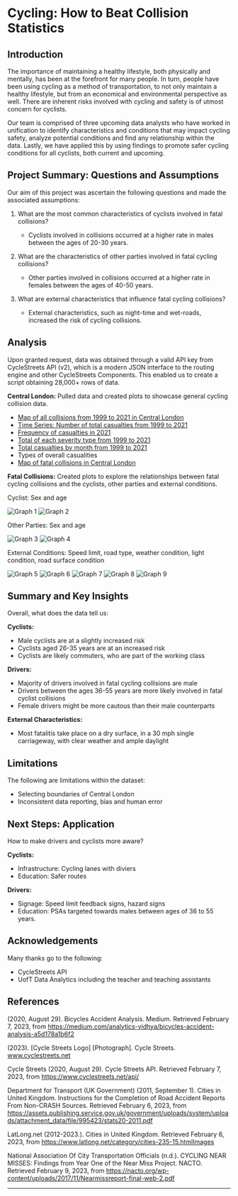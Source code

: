 # Cycling: How to Beat Collision Statistics



## Introduction


The importance of maintaining a healthy lifestyle, both physically and mentally, has been at the forefront for many people. In turn, people have been using cycling as a method of transportation, to not only maintain a healthy lifestyle, but from an economical and environmental perspective as well. There are inherent risks involved with cycling and safety is of utmost concern for cyclists. 


Our team is comprised of three upcoming data analysts who have worked in unification to identify characteristics and conditions that may impact cycling safety, analyze potential conditions and find any relationship within the data. Lastly, we have applied this by using findings to promote safer cycling conditions for all cyclists, both current and upcoming. 



## Project Summary: Questions and Assumptions


Our aim of this project was ascertain the following questions and made the associated assumptions:
1. What are the most common characteristics of cyclists involved in fatal collisions?
    * Cyclists involved in collisions occurred at a higher rate in males between the ages of 20-30 years.

2. What are the characteristics of other parties involved in fatal cycling collisions?
    * Other parties involved in collisions occurred at a higher rate in females between the ages of 40-50 years. 

3. What are external characteristics that influence fatal cycling collisions?
    * External characteristics, such as night-time and wet-roads, increased the risk of cycling collisions. 



## Analysis


Upon granted request, data was obtained through a valid API key from CycleStreets API (v2), which is a modern JSON interface to the routing engine and other CycleStreets Components. This enabled us to create a script obtaining 28,000+ rows of data. 

**Central London:** Pulled data and created plots to showcase general cycling collision data. 
* [Map of all collisions from 1999 to 2021 in Central London](./output_data/images/map1_London_bokeh_plot.png)
* [Time Series: Number of total casualties from 1999 to 2021](./output_data/images/fig0.1_Casualties_all_years.png)
* [Frequency of casualties in 2021](./output_data/images/freq_fatal_2021.png)
* [Total of each severity type from 1999 to 2021](./output_data/images/total_severity_types.png)
* [Total casualties by month from 1999 to 2021](./output_data/images/fig3.1_total_casualties_by_month.png)
* Types of overall casualities
* [Map of fatal collisions in Central London](./output_data/images/map2_London_fatal_bokeh_plot.png)


**Fatal Collisions:** Created plots to explore the relationships between fatal cycling collisions and the cyclists, other parties and external conditions.

Cyclist: Sex and age

![Graph 1](./output_data/images/fig1.1_casualty_gender_graph.png)
![Graph 2](./output_data/images/fig1.2_age_of_casualty_graph.png)

Other Parties: Sex and age 

![Graph 3](./output_data/images/fig2.1_driver_gender_graph.png)
![Graph 4](./output_data/images/fig2.2_age_of_driver_graph.png)

External Conditions: Speed limit, road type, weather condition, light condition, road surface condition

![Graph 5](./output_data/images/fig3.3.3_speed_limit_graph.png)
![Graph 6](./output_data/images/fig3.2.2_road_type_graph.png)
![Graph 7](./output_data/images/fig3.3.1_weather_condition_graph.png)
![Graph 8](./output_data/images/fig3.3.2_light_condition_graph.png)
![Graph 9](./output_data/images/fig3.2.1_road_surface_condition_graph.png)



## Summary and Key Insights


Overall, what does the data tell us:

**Cyclists:**
* Male cyclists are at a slightly increased risk
* Cyclists aged 26-35 years are at an increased risk
* Cyclists are likely commuters, who are part of the working class

**Drivers:**
* Majority of drivers involved in fatal cycling collisions are male
* Drivers between the ages 36-55 years are more likely involved in fatal cyclist collisions
* Female drivers might be more cautous than their male counterparts 

**External Characteristics:**
* Most fatalitis take place on a dry surface, in a 30 mph single carriageway, with clear weather and ample daylight



## Limitations


The following are limitations within the dataset:
* Selecting boundaries of Central London
* Inconsistent data reporting, bias and human error



## Next Steps: Application


How to make drivers and cyclists more aware?

**Cyclists:**
* Infrastructure: Cycling lanes with diviers
* Education: Safer routes

**Drivers:**
* Signage: Speed limit feedback signs, hazard signs
* Education: PSAs targeted towards males between ages of 36 to 55 years. 




## Acknowledgements


Many thanks go to the following:
* CycleStreets API
* UofT Data Analytics including the teacher and teaching assistants 



## References 


(2020, August 29). Bicycles Accident Analysis. Medium. Retrieved February 7, 2023, from https://medium.com/analytics-vidhya/bicycles-accident-analysis-a5d178a1b6f2

(2023). [Cycle Streets Logo] [Photograph]. Cycle Streets. www.cyclestreets.net

Cycle Streets (2020, August 29). Cycle Streets API. Retrieved February 7, 2023, from https://www.cyclestreets.net/api/

Department for Transport (UK Government) (2011, September 1). Cities in United Kingdom. Instructions for the Completion of Road Accident Reports From Non-CRASH Sources. Retrieved February 6, 2023, from https://assets.publishing.service.gov.uk/government/uploads/system/uploads/attachment_data/file/995423/stats20-2011.pdf

LatLong.net (2012-2023.). Cities in United Kingdom. Retrieved February 6, 2023, from https://www.latlong.net/category/cities-235-15.htmlImages

National Association Of City Transportation Officials (n.d.). CYCLING NEAR MISSES: Findings from Year One of the Near Miss Project. NACTO. Retrieved February 9, 2023, from https://nacto.org/wp-content/uploads/2017/11/Nearmissreport-final-web-2.pdf


- - -
